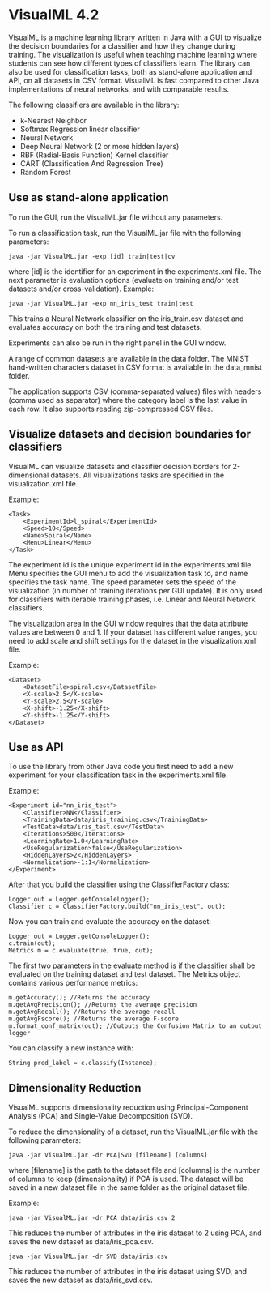 # VisualML 4.2
VisualML is a machine learning library written in Java with a GUI to visualize the decision boundaries for a classifier and how they change during training. 
The visualization is useful when teaching machine learning where students can see how different types of classifiers learn. 
The library can also be used for classification tasks, both as stand-alone application and API, on all datasets in CSV format.
VisualML is fast compared to other Java implementations of neural networks, and with comparable results.

The following classifiers are available in the library:
- k-Nearest Neighbor
- Softmax Regression linear classifier
- Neural Network
- Deep Neural Network (2 or more hidden layers)
- RBF (Radial-Basis Function) Kernel classifier
- CART (Classification And Regression Tree)
- Random Forest

## Use as stand-alone application
To run the GUI, run the VisualML.jar file without any parameters.

To run a classification task, run the VisualML.jar file with the following parameters:
```
java -jar VisualML.jar -exp [id] train|test|cv
```
where [id] is the identifier for an experiment in the experiments.xml file. The next parameter is evaluation options (evaluate on training and/or test datasets and/or cross-validation).
Example:
```
java -jar VisualML.jar -exp nn_iris_test train|test
```
This trains a Neural Network classifier on the iris_train.csv dataset and evaluates accuracy on both the training and test datasets.

Experiments can also be run in the right panel in the GUI window.

A range of common datasets are available in the data folder. The MNIST hand-written characters dataset in CSV format is available in the data_mnist folder.

The application supports CSV (comma-separated values) files with headers (comma used as separator) where the category label is the last value in each row. It also
supports reading zip-compressed CSV files.

## Visualize datasets and decision boundaries for classifiers
VisualML can visualize datasets and classifier decision borders for 2-dimensional datasets. All visualizations tasks are specified
in the visualization.xml file. 

Example:
```
<Task>
    <ExperimentId>l_spiral</ExperimentId>
    <Speed>10</Speed>
    <Name>Spiral</Name>
    <Menu>Linear</Menu>
</Task>
```
The experiment id is the unique experiment id in the experiments.xml file. Menu specifies the GUI menu to add the visualization task to, and name specifies
the task name. The speed parameter sets the speed of the visualization (in number of training iterations per GUI update). It is only used
for classifiers with iterable training phases, i.e. Linear and Neural Network classifiers.

The visualization area in the GUI window requires that the data attribute values are between 0 and 1. If your dataset has different value ranges,
you need to add scale and shift settings for the dataset in the visualization.xml file.

Example:
```
<Dataset>
    <DatasetFile>spiral.csv</DatasetFile>
    <X-scale>2.5</X-scale>
    <Y-scale>2.5</Y-scale>
    <X-shift>-1.25</X-shift>
    <Y-shift>-1.25</Y-shift>
</Dataset>
```

## Use as API
To use the library from other Java code you first need to add a new experiment for your classification task in the experiments.xml file.

Example:
```
<Experiment id="nn_iris_test">
    <Classifier>NN</Classifier>
    <TrainingData>data/iris_training.csv</TrainingData>
    <TestData>data/iris_test.csv</TestData>
    <Iterations>500</Iterations>
    <LearningRate>1.0</LearningRate>
    <UseRegularization>false</UseRegularization>
    <HiddenLayers>2</HiddenLayers>
    <Normalization>-1:1</Normalization>
</Experiment>
```
After that you build the classifier using the ClassifierFactory class:
```
Logger out = Logger.getConsoleLogger();
Classifier c = ClassifierFactory.build("nn_iris_test", out);
```
Now you can train and evaluate the accuracy on the dataset:
```
Logger out = Logger.getConsoleLogger();
c.train(out);
Metrics m = c.evaluate(true, true, out);
```
The first two parameters in the evaluate method is if the classifier shall be evaluated on the training dataset and test dataset.
The Metrics object contains various performance metrics:
```
m.getAccuracy(); //Returns the accuracy
m.getAvgPrecision(); //Returns the average precision
m.getAvgRecall(); //Returns the average recall
m.getAvgFscore(); //Returns the average F-score
m.format_conf_matrix(out); //Outputs the Confusion Matrix to an output logger
```
You can classify a new instance with:
```
String pred_label = c.classify(Instance);
```

## Dimensionality Reduction
VisualML supports dimensionality reduction using Principal-Component Analysis (PCA) and Single-Value Decomposition (SVD).

To reduce the dimensionality of a dataset, run the VisualML.jar file with the following parameters:
```
java -jar VisualML.jar -dr PCA|SVD [filename] [columns]
```
where [filename] is the path to the dataset file and [columns] is the number of columns to keep (dimensionality) if PCA 
is used. The dataset will be saved in a new dataset file in the same folder as the original dataset file.

Example:
```
java -jar VisualML.jar -dr PCA data/iris.csv 2
```
This reduces the number of attributes in the iris dataset to 2 using PCA, and saves the new dataset as data/iris_pca.csv.

```
java -jar VisualML.jar -dr SVD data/iris.csv
```
This reduces the number of attributes in the iris dataset using SVD, and saves the new dataset as data/iris_svd.csv.
